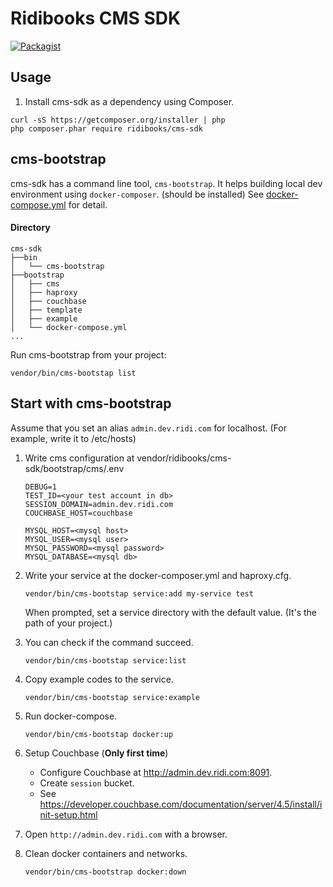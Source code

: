 # Ridibooks CMS SDK
[![Packagist](https://img.shields.io/packagist/v/ridibooks/cms-sdk.svg)](https://packagist.org/packages/ridibooks/cms-sdk)

## Usage

1. Install cms-sdk as a dependency using Composer.
```
curl -sS https://getcomposer.org/installer | php
php composer.phar require ridibooks/cms-sdk
```



## cms-bootstrap

cms-sdk has a command line tool, `cms-bootstrap`.
It helps building local dev environment using `docker-composer`. (should be installed)
See [docker-compose.yml](bootstrap/docker-compose.yml) for detail.

#### Directory
```
cms-sdk
├──bin
│   └── cms-bootstrap
├──bootstrap
│   ├── cms
│   ├── haproxy
│   ├── couchbase
│   ├── template
│   ├── example
│   └── docker-compose.yml
...
```

Run cms-bootstrap from your project:
```
vendor/bin/cms-bootstap list
```



## Start with cms-bootstrap

Assume that you set an alias `admin.dev.ridi.com` for localhost. (For example, write it to /etc/hosts)

1. Write cms configuration at vendor/ridibooks/cms-sdk/bootstrap/cms/.env
    ```
    DEBUG=1
    TEST_ID=<your test account in db>
    SESSION_DOMAIN=admin.dev.ridi.com
    COUCHBASE_HOST=couchbase
    
    MYSQL_HOST=<mysql host>
    MYSQL_USER=<mysql user>
    MYSQL_PASSWORD=<mysql password>
    MYSQL_DATABASE=<mysql db>
    ```

2. Write your service at the docker-composer.yml and haproxy.cfg.
    ```
    vendor/bin/cms-bootstap service:add my-service test
    ```
    When prompted, set a service directory with the default value. (It's the path of your project.)

3. You can check if the command succeed. 
    ```
    vendor/bin/cms-bootstap service:list
    ```

4. Copy example codes to the service.
    ```
    vendor/bin/cms-bootstap service:example
    ```

5. Run docker-compose.
    ```
    vendor/bin/cms-bootstap docker:up
    ```

6. Setup Couchbase (**Only first time**)
    - Configure Couchbase at http://admin.dev.ridi.com:8091.
    - Create `session` bucket. 
    - See https://developer.couchbase.com/documentation/server/4.5/install/init-setup.html

7. Open `http://admin.dev.ridi.com` with a browser.

8. Clean docker containers and networks.
    ```
    vendor/bin/cms-bootstrap docker:down
    ```
